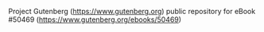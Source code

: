 Project Gutenberg (https://www.gutenberg.org) public repository for
eBook #50469 (https://www.gutenberg.org/ebooks/50469)
